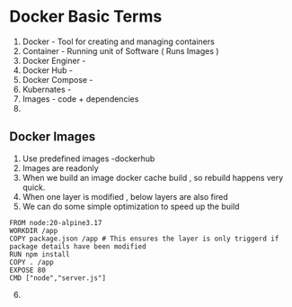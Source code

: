 # Docker Basic Terms
1. Docker - Tool for creating and managing containers
2. Container - Running unit of Software  ( Runs Images )
3. Docker Enginer - 
4. Docker Hub - 
5. Docker Compose - 
6. Kubernates - 
7. Images - code + dependencies
8. 

## Docker Images

1. Use predefined images -dockerhub
2. Images are readonly
3. When we build an image docker cache build , so rebuild happens very quick.
4. When one layer is modified , below layers are also fired
5. We can do some simple optimization to speed up the build
```
FROM node:20-alpine3.17
WORKDIR /app
COPY package.json /app # This ensures the layer is only triggerd if package details have been modified
RUN npm install
COPY . /app
EXPOSE 80
CMD ["node","server.js"]
```
6. 








